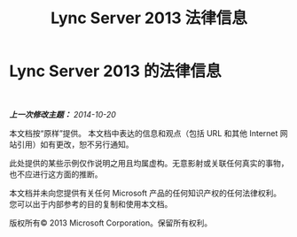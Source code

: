 ﻿---
title: Lync Server 2013 法律信息
TOCTitle: 法律信息
ms:assetid: 035d9ad5-7526-44f7-a543-5f65cc66ec6f
ms:mtpsurl: https://technet.microsoft.com/zh-cn/library/Gg398086(v=OCS.15)
ms:contentKeyID: 49311835
ms.date: 05/19/2016
mtps_version: v=OCS.15
ms.translationtype: HT
---

# Lync Server 2013 的法律信息

 

_**上一次修改主题：** 2014-10-20_


本文档按“原样”提供。 本文档中表达的信息和观点（包括 URL 和其他 Internet 网站引用）如有更改，恕不另行通知。

此处提供的某些示例仅作说明之用且均属虚构。无意影射或关联任何真实的事物，也不应进行这方面的推断。

本文档并未向您提供有关任何 Microsoft 产品的任何知识产权的任何法律权利。您可以出于内部参考的目的复制和使用本文档。

版权所有© 2013 Microsoft Corporation。保留所有权利。

